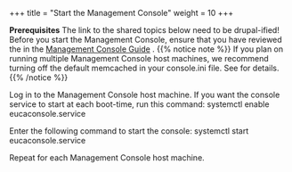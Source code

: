 +++
title = "Start the Management Console"
weight = 10
+++

**Prerequisites** The link to the shared topics below need to be drupal-ified! Before you start the Management Console, ensure that you have reviewed the [](../shared/console_configure_intro.dita#console_configure_intro/console_configure_intro_requirements) in the [Management Console Guide](../console-guide/index.dita) . 
{{% notice note %}}
If you plan on running multiple Management Console host machines, we recommend turning off the default memcached in your console.ini file. See for details. 
{{% /notice %}}


Log in to the Management Console host machine. If you want the console service to start at each boot-time, run this command: 
    systemctl enable eucaconsole.service

Enter the following command to start the console: 
    systemctl start eucaconsole.service

Repeat for each Management Console host machine. 